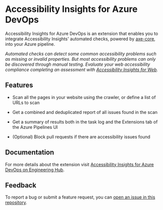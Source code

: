 <!--
Copyright (c) Microsoft Corporation. All rights reserved.
Licensed under the MIT License.
-->

# Accessibility Insights for Azure DevOps

Accessibility Insights for Azure DevOps is an extension that enables you to integrate Accessibility Insights' automated checks, powered by [axe-core](https://github.com/dequelabs/axe-core), into your Azure pipeline.

_Automated checks can detect some common accessibility problems such as missing or invalid properties. But most accessibility problems can only be discovered through manual testing. Evaluate your web accessibility compliance completing an assessment with [Accessibility Insights for Web](https://accessibilityinsights.io/docs/en/web/overview/)._

## Features

-   Scan all the pages in your website using the crawler, or define a list of URLs to scan

-   Get a combined and deduplicated report of all issues found in the scan

-   Get a summary of results both in the task log and the Extensions tab of the Azure Pipelines UI

-   (Optional) Block pull requests if there are accessibility issues found

## Documentation

For more details about the extension visit [Accessibility Insights for Azure DevOps on Engineering Hub](https://eng.ms/docs/cloud-ai-platform/devdiv/one-engineering-system-1es/1es-docs/accessibility-insights/accessibility-insights-for-azure-devops).

## Feedback

To report a bug or submit a feature request, you can [open an issue in this repository](https://github.com/microsoft/accessibility-insights-action/issues/new/choose).
